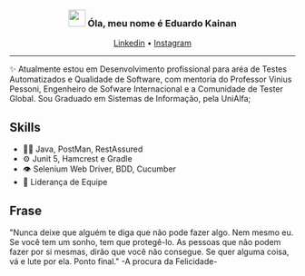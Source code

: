 <!-- Heading -->
<h3 align="center"><img src = "https://raw.githubusercontent.com/MartinHeinz/MartinHeinz/master/wave.gif" width = 30px> Óla, meu nome é Eduardo Kainan </h3>


<p align="center">
  <a href="https://www.linkedin.com/in/eduardo-kainan-leite-sousa-14b26024/">Linkedin</a> •
  <a href="https://www.instagram.com/eduardu.tec/">Instagram</a>
</p>


<!-- About section -->

---
✨ Atualmente estou em Desenvolvimento profissional para aréa de Testes Automatizados e Qualidade de Software, com mentoria do Professor Vinius Pessoni, Engenheiro de Sofware Internacional e a Comunidade de Tester Global. Sou Graduado em Sistemas de Informação, pela UniAlfa; 

## Skills
- 👨‍💻 Java, PostMan, RestAssured
- ⚙️ Junit 5, Hamcrest e Gradle
- 👁️ Selenium Web Driver, BDD, Cucumber
- 🎁 Liderança de Equipe

## Frase
"Nunca deixe que alguém te diga que não pode fazer algo. Nem mesmo eu. Se você tem um sonho, tem que protegê-lo. As pessoas que não podem fazer por si mesmas, dirão que você não consegue. Se quer alguma coisa, vá e lute por ela. Ponto final."
-A procura da Felicidade-
